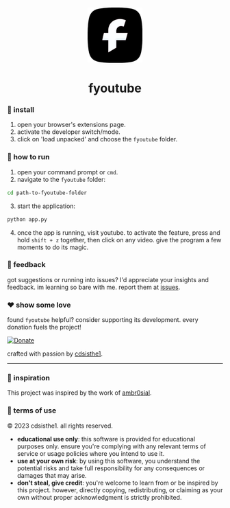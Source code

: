 

<p align="center">
  <img src="icon128.png" alt="fYouTube logo">
  <h1 align="center">fyoutube</h1>
</p>

### 💽 install

1. open your browser's extensions page.
2. activate the developer switch/mode.
3. click on 'load unpacked' and choose the `fyoutube` folder.

### 🚀 how to run

1. open your command prompt or `cmd`.
2. navigate to the `fyoutube` folder:
```bash
cd path-to-fyoutube-folder
```
3. start the application:
```bash
python app.py
```
4. once the app is running, visit youtube. to activate the feature, press and hold `shift + z` together, then click on any video. give the program a few moments to do its magic.

### 📣 feedback

got suggestions or running into issues? I'd appreciate your insights and feedback. im learning so bare with me. report them at [issues](https://github.com/cdsisthe1/fyoutube/issues).

### ❤️ show some love

found `fyoutube` helpful? consider supporting its development. every donation fuels the project!

[![Donate](https://img.shields.io/badge/Donate-PayPal-green.svg)](https://www.paypal.com/donate/?hosted_button_id=R92KGPYHPE3JY)

crafted with passion by [cdsisthe1](https://github.com/cdsisthe1).

---

### 🙏 inspiration

This project was inspired by the work of [ambr0sial](https://github.com/ambr0sial).

### 📜 terms of use

© 2023 cdsisthe1. all rights reserved.

- **educational use only**: this software is provided for educational purposes only. ensure you're complying with any relevant terms of service or usage policies where you intend to use it.
- **use at your own risk**: by using this software, you understand the potential risks and take full responsibility for any consequences or damages that may arise.
- **don't steal, give credit**: you're welcome to learn from or be inspired by this project. however, directly copying, redistributing, or claiming as your own without proper acknowledgment is strictly prohibited.

